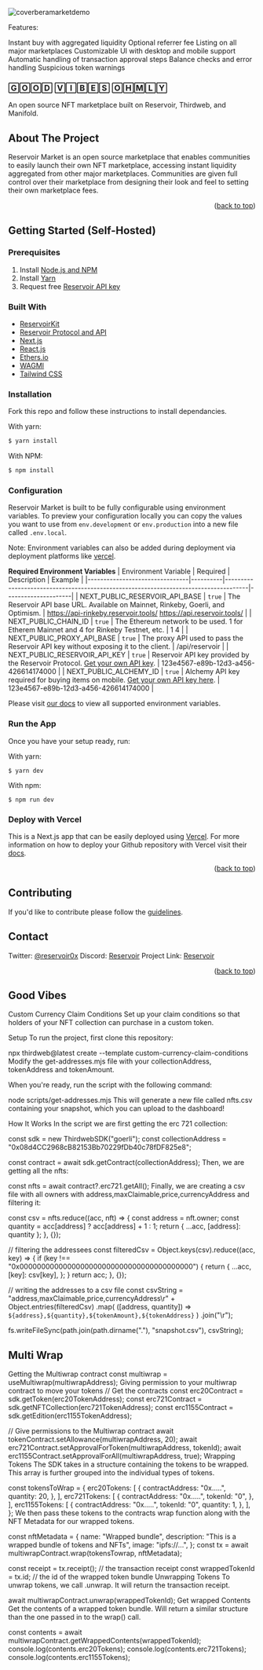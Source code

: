 ![coverberamarketdemo](https://user-images.githubusercontent.com/45092543/212021434-a68e5585-e405-4e3f-83c5-d6012777291b.jpeg)

Features:

Instant buy with aggregated liquidity
Optional referrer fee
Listing on all major marketplaces
Customizable UI with desktop and mobile support
Automatic handling of transaction approval steps
Balance checks and error handling
Suspicious token warnings


<h3>🄶🄾🄾🄳 🅅🄸🄱🄴🅂 🄾🄷🄼🄻🅈</h3>
  <p align="left">
An open source NFT marketplace built on Reservoir, Thirdweb, and Manifold.

<!-- ABOUT THE PROJECT -->
## About The Project


Reservoir Market is an open source marketplace that enables communities to easily launch their own NFT marketplace, accessing instant liquidity aggregated from other major marketplaces. Communities are given full control over their marketplace from designing their look and feel to setting their own marketplace fees.

<p align="right">(<a href="#top">back to top</a>)</p>



<!-- GETTING STARTED -->
## Getting Started (Self-Hosted)

### Prerequisites
1. Install [Node.js and NPM](https://docs.npmjs.com/downloading-and-installing-node-js-and-npm)
2. Install [Yarn](https://classic.yarnpkg.com/en/docs/install)
3. Request free [Reservoir API key](https://api.reservoir.tools/#/0.%20Auth/postApikeys)

### Built With

* [ReservoirKit](https://docs.reservoir.tools/docs/reservoir-kit)
* [Reservoir Protocol and API](https://reservoirprotocol.github.io/)
* [Next.js](https://nextjs.org/)
* [React.js](https://reactjs.org/)
* [Ethers.io](https://ethers.io/)
* [WAGMI](https://wagmi.sh/)
* [Tailwind CSS](https://tailwindcss.com/)

### Installation

Fork this repo and follow these instructions to install dependancies.

With yarn:

```bash
$ yarn install
```

With NPM:

```bash
$ npm install
```

### Configuration
Reservoir Market is built to be fully configurable using environment variables. To preview your configuration locally you can copy the values you want to use from  `env.development`  or  `env.production`  into a new file called  `.env.local`.

Note: Environment variables can also be added during deployment via deployment platforms like [vercel](https://vercel.com/).

**Required Environment Variables**
| Environment Variable           | Required | Description                                                                         | Example              |
|--------------------------------|----------|-------------------------------------------------------------------------------------|---------------------|
| NEXT_PUBLIC_RESERVOIR_API_BASE | `true`   | The Reservoir API base URL. Available on Mainnet, Rinkeby, Goerli, and Optimism.                       | https://api-rinkeby.reservoir.tools/ https://api.reservoir.tools/ |
| NEXT_PUBLIC_CHAIN_ID           | `true`   | The Ethereum network to be used. 1 for Etherem Mainnet and 4 for Rinkeby Testnet, etc.   | 1 4                                                               |
| NEXT_PUBLIC_PROXY_API_BASE     | `true`   | The proxy API used to pass the Reservoir API key without exposing it to the client. | /api/reservoir                                                    |
| NEXT_PUBLIC_RESERVOIR_API_KEY              | `true`   | Reservoir API key provided by the Reservoir Protocol. [Get your own API key](https://api.reservoir.tools/#/0.%20Auth/postApikeys).         | 123e4567-e89b-12d3-a456-426614174000                              |
| NEXT_PUBLIC_ALCHEMY_ID              | `true`   | Alchemy API key required for buying items on mobile. [Get your own API key here](https://docs.alchemy.com/alchemy/introduction/getting-started#1.create-an-alchemy-key).         | 123e4567-e89b-12d3-a456-426614174000                              |

Please visit [our docs](https://docs.reservoir.tools/docs/marketplace-getting-started#configuration) to view all supported environment variables.

### Run the App

Once you have your setup ready, run:

With yarn:

    $ yarn dev

With npm:

    $ npm run dev

### Deploy with Vercel

This is a Next.js app that can be easily deployed using  [Vercel](https://vercel.com/). For  more information on how to deploy your Github repository with Vercel visit their [docs](https://vercel.com/docs/concepts/projects/overview).

<p align="right">(<a href="#top">back to top</a>)</p>

<!-- Contributing -->
## Contributing

If you'd like to contribute please follow the [guidelines](https://github.com/reservoirprotocol/marketplace/blob/main/CONTRIBUTING.md).

<!-- CONTACT -->
## Contact

Twitter: [@reservoir0x](https://twitter.com/reservoir0x)
Discord: [Reservoir](https://discord.gg/j5K9fESNwh)
Project Link: [Reservoir](https://reservoirprotocol.github.io/)

<p align="right">(<a href="#top">back to top</a>)</p>

<!-- OHMly -->
## Good Vibes

Custom Currency Claim Conditions
Set up your claim conditions so that holders of your NFT collection can purchase in a custom token.

Setup
To run the project, first clone this repository:

npx thirdweb@latest create --template custom-currency-claim-conditions
Modify the get-addresses.mjs file with your collectionAddress, tokenAddress and tokenAmount.

When you're ready, run the script with the following command:

node scripts/get-addresses.mjs
This will generate a new file called nfts.csv containing your snapshot, which you can upload to the dashboard!

How It Works
In the script we are first getting the erc 721 collection:

const sdk = new ThirdwebSDK("goerli");
const collectionAddress = "0x08d4CC2968cB82153Bb70229fDb40c78fDF825e8";

const contract = await sdk.getContract(collectionAddress);
Then, we are getting all the nfts:

const nfts = await contract?.erc721.getAll();
Finally, we are creating a csv file with all owners with address,maxClaimable,price,currencyAddress and filtering it:

const csv = nfts.reduce((acc, nft) => {
  const address = nft.owner;
  const quantity = acc[address] ? acc[address] + 1 : 1;
  return { ...acc, [address]: quantity };
}, {});

// filtering the addressees
const filteredCsv = Object.keys(csv).reduce((acc, key) => {
  if (key !== "0x0000000000000000000000000000000000000000") {
    return {
      ...acc,
      [key]: csv[key],
    };
  }
  return acc;
}, {});

// writing the addresses to a csv file
const csvString =
  "address,maxClaimable,price,currencyAddress\r" +
  Object.entries(filteredCsv)
    .map(
      ([address, quantity]) =>
        `${address},${quantity},${tokenAmount},${tokenAddress}`
    )
    .join("\r");

fs.writeFileSync(path.join(path.dirname("."), "snapshot.csv"), csvString);

<!-- OHMly -->
## Multi Wrap

Getting the Multiwrap contract
const multiwrap = useMultiwrap(multiwrapAddress);
Giving permission to your multiwrap contract to move your tokens
// Get the contracts
const erc20Contract = sdk.getToken(erc20TokenAddress);
const erc721Contract = sdk.getNFTCollection(erc721TokenAddress);
const erc1155Contract = sdk.getEdition(erc1155TokenAddress);

// Give permissions to the Multiwrap contract
await tokenContract.setAllowance(multiwrapAddress, 20);
await erc721Contract.setApprovalForToken(multiwrapAddress, tokenId);
await erc1155Contract.setApprovalForAll(multiwrapAddress, true);
Wrapping Tokens
The SDK takes in a structure containing the tokens to be wrapped. This array is further grouped into the individual types of tokens.

const tokensToWrap = {
  erc20Tokens: [
    {
      contractAddress: "0x.....",
      quantity: 20,
    },
  ],
  erc721Tokens: [
    {
      contractAddress: "0x.....",
      tokenId: "0",
    },
  ],
  erc1155Tokens: [
    {
      contractAddress: "0x.....",
      tokenId: "0",
      quantity: 1,
    },
  ],
};
We then pass these tokens to the contracts wrap function along with the NFT Metadata for our wrapped tokens.

const nftMetadata = {
  name: "Wrapped bundle",
  description: "This is a wrapped bundle of tokens and NFTs",
  image: "ipfs://...",
};
const tx = await multiwrapContract.wrap(tokensTowrap, nftMetadata);

const receipt = tx.receipt(); // the transaction receipt
const wrappedTokenId = tx.id; // the id of the wrapped token bundle
Unwrapping Tokens
To unwrap tokens, we call .unwrap. It will return the transaction receipt.

await multiwrapContract.unwrap(wrappedTokenId);
Get wrapped Contents
Get the contents of a wrapped token bundle. Will return a similar structure than the one passed in to the wrap() call.

const contents = await multiwrapContract.getWrappedContents(wrappedTokenId);
console.log(contents.erc20Tokens);
console.log(contents.erc721Tokens);
console.log(contents.erc1155Tokens);